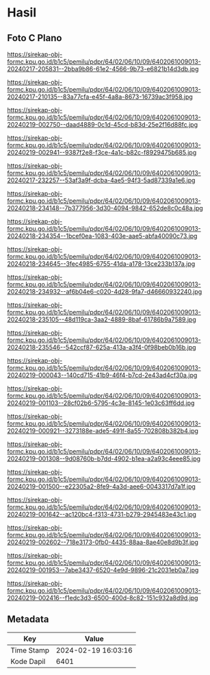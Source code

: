 # Hasil

## Foto C Plano

https://sirekap-obj-formc.kpu.go.id/b1c5/pemilu/pdpr/64/02/06/10/09/6402061009013-20240217-205831--2bba9b86-61e2-4566-9b73-e6821b14d3db.jpg

https://sirekap-obj-formc.kpu.go.id/b1c5/pemilu/pdpr/64/02/06/10/09/6402061009013-20240217-210135--83a77cfa-e45f-4a8a-8673-16739ac3f958.jpg

https://sirekap-obj-formc.kpu.go.id/b1c5/pemilu/pdpr/64/02/06/10/09/6402061009013-20240219-002750--daad4889-0c1d-45cd-b83d-25e2f16d88fc.jpg

https://sirekap-obj-formc.kpu.go.id/b1c5/pemilu/pdpr/64/02/06/10/09/6402061009013-20240219-002941--9387f2e8-f3ce-4a1c-b82c-f8929475b685.jpg

https://sirekap-obj-formc.kpu.go.id/b1c5/pemilu/pdpr/64/02/06/10/09/6402061009013-20240217-232257--53af3a9f-dcba-4ae5-94f3-5ad87339a1e6.jpg

https://sirekap-obj-formc.kpu.go.id/b1c5/pemilu/pdpr/64/02/06/10/09/6402061009013-20240218-234148--7b377956-3d30-4094-9842-652de8c0c48a.jpg

https://sirekap-obj-formc.kpu.go.id/b1c5/pemilu/pdpr/64/02/06/10/09/6402061009013-20240218-234354--1bcef0ea-1083-403e-aae5-abfa40090c73.jpg

https://sirekap-obj-formc.kpu.go.id/b1c5/pemilu/pdpr/64/02/06/10/09/6402061009013-20240218-234645--3fec4985-6755-41da-a178-13ce233b137a.jpg

https://sirekap-obj-formc.kpu.go.id/b1c5/pemilu/pdpr/64/02/06/10/09/6402061009013-20240218-234932--af6b04e6-c020-4d28-9fa7-d46660932240.jpg

https://sirekap-obj-formc.kpu.go.id/b1c5/pemilu/pdpr/64/02/06/10/09/6402061009013-20240218-235105--48d119ca-3aa2-4889-8baf-61786b9a7589.jpg

https://sirekap-obj-formc.kpu.go.id/b1c5/pemilu/pdpr/64/02/06/10/09/6402061009013-20240218-235546--542ccf87-625a-413a-a3f4-0f98beb0b16b.jpg

https://sirekap-obj-formc.kpu.go.id/b1c5/pemilu/pdpr/64/02/06/10/09/6402061009013-20240219-000043--140cd715-41b9-46f4-b7cd-2e43ad4cf30a.jpg

https://sirekap-obj-formc.kpu.go.id/b1c5/pemilu/pdpr/64/02/06/10/09/6402061009013-20240219-001103--28cf02b6-5795-4c3e-8145-1e03c63ff6dd.jpg

https://sirekap-obj-formc.kpu.go.id/b1c5/pemilu/pdpr/64/02/06/10/09/6402061009013-20240219-000921--3273188e-ade5-491f-8a55-702808b382b4.jpg

https://sirekap-obj-formc.kpu.go.id/b1c5/pemilu/pdpr/64/02/06/10/09/6402061009013-20240219-001308--9d08760b-b7dd-4902-b1ea-a2a93c4eee85.jpg

https://sirekap-obj-formc.kpu.go.id/b1c5/pemilu/pdpr/64/02/06/10/09/6402061009013-20240219-001500--e22305a2-8fe9-4a3d-aee6-0043317d7a1f.jpg

https://sirekap-obj-formc.kpu.go.id/b1c5/pemilu/pdpr/64/02/06/10/09/6402061009013-20240219-001642--ac120bc4-f313-4731-b279-2945483e43c1.jpg

https://sirekap-obj-formc.kpu.go.id/b1c5/pemilu/pdpr/64/02/06/10/09/6402061009013-20240219-002602--718e3173-0fb0-4435-88aa-8ae40e8d9b3f.jpg

https://sirekap-obj-formc.kpu.go.id/b1c5/pemilu/pdpr/64/02/06/10/09/6402061009013-20240219-001953--7abe3437-6520-4e9d-9896-21c2031eb0a7.jpg

https://sirekap-obj-formc.kpu.go.id/b1c5/pemilu/pdpr/64/02/06/10/09/6402061009013-20240219-002416--f1edc3d3-6500-400d-8c82-151c932a8d9d.jpg


## Metadata

| Key        | Value               |
| ---------- | ------------------- |
| Time Stamp | 2024-02-19 16:03:16 |
| Kode Dapil | 6401                |



